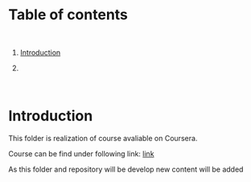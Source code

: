 # Table of contents

<p>&nbsp;</p>

1. [Introduction](#Introduction)

2. 


<p>&nbsp;</p>


# Introduction

This folder is realization of course avaliable on Coursera.

Course can be find under following link: [link](https://www.coursera.org/specializations/blockchain)

As this folder and repository will be develop new content will be added